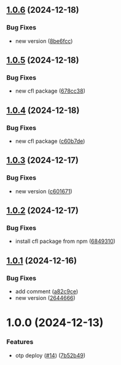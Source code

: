## [1.0.6](https://github.com/ocadotechnology/codeforlife-contributor-frontend/compare/v1.0.5...v1.0.6) (2024-12-18)


### Bug Fixes

* new version ([8be6fcc](https://github.com/ocadotechnology/codeforlife-contributor-frontend/commit/8be6fcc5f10ff306a133625921bdc446ee6f05f3))

## [1.0.5](https://github.com/ocadotechnology/codeforlife-contributor-frontend/compare/v1.0.4...v1.0.5) (2024-12-18)


### Bug Fixes

* new cfl package ([678cc38](https://github.com/ocadotechnology/codeforlife-contributor-frontend/commit/678cc3812627c4278c235653527f04d9a7423395))

## [1.0.4](https://github.com/ocadotechnology/codeforlife-contributor-frontend/compare/v1.0.3...v1.0.4) (2024-12-18)


### Bug Fixes

* new cfl package ([c60b7de](https://github.com/ocadotechnology/codeforlife-contributor-frontend/commit/c60b7de1c7c59c5eeebe62e4e9a6332020d1eac9))

## [1.0.3](https://github.com/ocadotechnology/codeforlife-contributor-frontend/compare/v1.0.2...v1.0.3) (2024-12-17)


### Bug Fixes

* new version ([c601671](https://github.com/ocadotechnology/codeforlife-contributor-frontend/commit/c601671e8982dd4e1c1c0f6e08e803a416996881))

## [1.0.2](https://github.com/ocadotechnology/codeforlife-contributor-frontend/compare/v1.0.1...v1.0.2) (2024-12-17)


### Bug Fixes

* install cfl package from npm ([6849310](https://github.com/ocadotechnology/codeforlife-contributor-frontend/commit/68493108c118323a176d55c19c235b2051126578))

## [1.0.1](https://github.com/ocadotechnology/codeforlife-contributor-frontend/compare/v1.0.0...v1.0.1) (2024-12-16)


### Bug Fixes

* add comment ([a82c9ce](https://github.com/ocadotechnology/codeforlife-contributor-frontend/commit/a82c9ce19645de75799df66666fc15614083663d))
* new version ([2644666](https://github.com/ocadotechnology/codeforlife-contributor-frontend/commit/26446662fe286152bfd04889f3489f1a417af9b1))

# 1.0.0 (2024-12-13)


### Features

* otp deploy ([#14](https://github.com/ocadotechnology/codeforlife-contributor-frontend/issues/14)) ([7b52b49](https://github.com/ocadotechnology/codeforlife-contributor-frontend/commit/7b52b497819166a23e42c79b861d00b8df499402))
